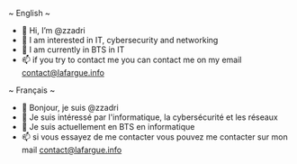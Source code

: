 ~ English ~ 
- 👋 Hi, I’m @zzadri
- 👀 I am interested in IT, cybersecurity and networking
- 🌱 I am currently in BTS in IT
- 📫 if you try to contact me you can contact me on my email contact@lafargue.info

~ Français ~ 
- 👋 Bonjour, je suis @zzadri
- 👀 Je suis intéressé par l'informatique, la cybersécurité et les réseaux
- 🌱 Je suis actuellement en BTS en informatique
- 📫 si vous essayez de me contacter vous pouvez me contacter sur mon mail contact@lafargue.info
<!---
zzadri/zzadri is a ✨ special ✨ repository because its `README.md` (this file) appears on your GitHub profile.
You can click the Preview link to take a look at your changes.
--->
